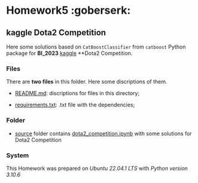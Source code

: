 # Homework5 :goberserk:

## kaggle Dota2 Competition

Here some solutions based on `CatBoostClassifier` from `catboost` Python package for **BI_2023** [kaggle]() **Dota2 Competition. 

### Files

There are **two files** in this folder. Here some discriptions of them.

- [README.md](./README.md): discriptions for files in this directory;

- [requirements.txt](./requirements.txt): .txt file with the dependencies;

### Folder

- [source](./source) folder contains [dota2_competition.ipynb](./source/dota2_competition.ipynb) with some solutions for Dota2 Competition

### System

This Homework was prepared on *Ubuntu 22.04.1 LTS* with *Python version 3.10.6*
